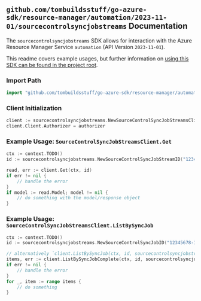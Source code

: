 
## `github.com/tombuildsstuff/go-azure-sdk/resource-manager/automation/2023-11-01/sourcecontrolsyncjobstreams` Documentation

The `sourcecontrolsyncjobstreams` SDK allows for interaction with the Azure Resource Manager Service `automation` (API Version `2023-11-01`).

This readme covers example usages, but further information on [using this SDK can be found in the project root](https://github.com/tombuildsstuff/go-azure-sdk/tree/main/docs).

### Import Path

```go
import "github.com/tombuildsstuff/go-azure-sdk/resource-manager/automation/2023-11-01/sourcecontrolsyncjobstreams"
```


### Client Initialization

```go
client := sourcecontrolsyncjobstreams.NewSourceControlSyncJobStreamsClientWithBaseURI("https://management.azure.com")
client.Client.Authorizer = authorizer
```


### Example Usage: `SourceControlSyncJobStreamsClient.Get`

```go
ctx := context.TODO()
id := sourcecontrolsyncjobstreams.NewSourceControlSyncJobStreamID("12345678-1234-9876-4563-123456789012", "example-resource-group", "automationAccountValue", "sourceControlValue", "sourceControlSyncJobIdValue", "streamIdValue")

read, err := client.Get(ctx, id)
if err != nil {
	// handle the error
}
if model := read.Model; model != nil {
	// do something with the model/response object
}
```


### Example Usage: `SourceControlSyncJobStreamsClient.ListBySyncJob`

```go
ctx := context.TODO()
id := sourcecontrolsyncjobstreams.NewSourceControlSyncJobID("12345678-1234-9876-4563-123456789012", "example-resource-group", "automationAccountValue", "sourceControlValue", "sourceControlSyncJobIdValue")

// alternatively `client.ListBySyncJob(ctx, id, sourcecontrolsyncjobstreams.DefaultListBySyncJobOperationOptions())` can be used to do batched pagination
items, err := client.ListBySyncJobComplete(ctx, id, sourcecontrolsyncjobstreams.DefaultListBySyncJobOperationOptions())
if err != nil {
	// handle the error
}
for _, item := range items {
	// do something
}
```
